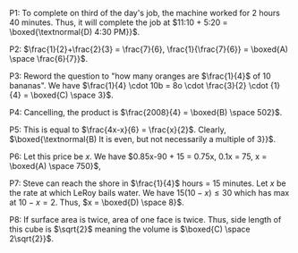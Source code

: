 
P1: To complete on third of the day's job, the machine worked for 2 hours 40 minutes. Thus, it will complete the job at $11:10 + 5:20 = \boxed{\textnormal{D) 4:30 PM}}$.

P2: $\frac{1}{2}+\frac{2}{3} = \frac{7}{6}, \frac{1}{\frac{7}{6}} = \boxed{A) \space \frac{6}{7}}$.

P3: Reword the question to "how many oranges are $\frac{1}{4}$ of 10 bananas". We have $\frac{1}{4} \cdot 10b = 8o \cdot \frac{3}{2} \cdot {1}{4} = \boxed{C) \space 3}$.

P4: Cancelling, the product is $\frac{2008}{4} = \boxed{B) \space 502}$.

P5: This is equal to $\frac{4x-x}{6} = \frac{x}{2}$. Clearly, $\boxed{\textnormal{B) It is even, but not necessarily a multiple of 3}}$.

P6: Let this price be $x$. We have $0.85x-90 + 15 = 0.75x, 0.1x = 75, x = \boxed{A) \space 750}$,

P7: Steve can reach the shore in $\frac{1}{4}$ hours = $15$ minutes. Let $x$ be the rate at which LeRoy bails water. We have $15(10-x) \le 30$ which has max at $10-x = 2$. Thus, $x = \boxed{D) \space 8}$.

P8: If surface area is twice, area of one face is twice. Thus, side length of this cube is $\sqrt{2}$ meaning the volume is $\boxed{C) \space 2\sqrt{2}}$.

